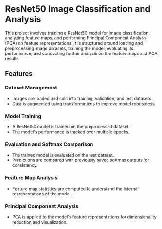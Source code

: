# ResNet50 Image Classification and Analysis

This project involves training a ResNet50 model for image classification, analyzing feature maps, and performing Principal Component Analysis (PCA) on feature representations. It is structured around loading and preprocessing image datasets, training the model, evaluating its performance, and conducting further analysis on the feature maps and PCA results.

## Features

### Dataset Management
- Images are loaded and split into training, validation, and test datasets.
- Data is augmented using transformations to improve model robustness.

### Model Training
- A ResNet50 model is trained on the preprocessed dataset.
- The model's performance is tracked over multiple epochs.

### Evaluation and Softmax Comparison
- The trained model is evaluated on the test dataset.
- Predictions are compared with previously saved softmax outputs for consistency.

### Feature Map Analysis
- Feature map statistics are computed to understand the internal representations of the model.

### Principal Component Analysis
- PCA is applied to the model's feature representations for dimensionality reduction and visualization.
